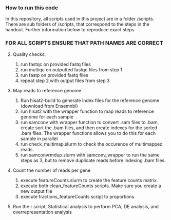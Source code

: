 
### **How to run this code**

In this repository, all scripts used in this project are in a folder /scripts. There are sub folders of /scripts, that correspond to the steps in the handout. Further information below to reproduce exact steps

### FOR ALL SCRIPTS ENSURE THAT PATH NAMES ARE CORRECT

2. Quality checks: 
    1. run fastqc on provided fastq files
    2. run multiqc on outputted fastqc files from step 1
    3. run fastp on provided fastq files
    4. repeat step 2 with output files from step 3

3. Map reads to reference genome
    1. Run hisat2-build to generate index files for the reference genome (download from Ensemnbl)
    2. run hisat2 with the wrapper function to map reads to reference genome for each sample
    3. run samconv with wrapper function to convert .sam files to .bam, create sort the .bam files, and then create indexes for the sorted .bam files. The wrapper functions allows you to do this for each sample in parallel
    4. run check_multimap.slurm to check the occurence of multimapped reads.
    5. run samconvrmdup.slurm with samconv_wrapper to run the same steps as 3, but to remove duplicate reads before indexing .bam files.

4. Count the number of reads per gene
    1. execute featureCounts.slurm to create the feature counts matrix.
    2. execute both clean_featureCounts scripts. Make sure you create a new output file
    3. execute fractions_featureCounts script to proportions.

5. Run the r script, Statistical analysis to perform PCA, DE analysis, and overrepresentation analysis
